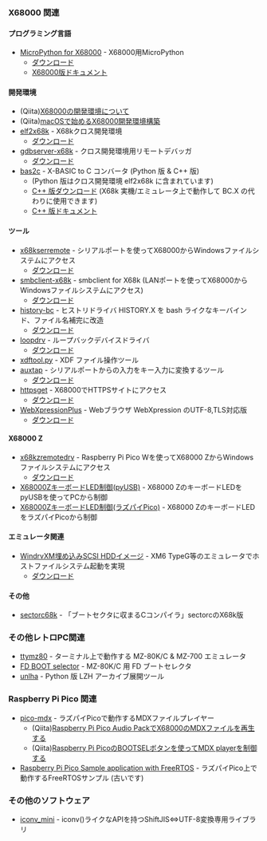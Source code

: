 ### X68000 関連

#### プログラミング言語
* [MicroPython for X68000](https://github.com/yunkya2/micropython-x68k) - X68000用MicroPython
  * [ダウンロード](https://github.com/yunkya2/micropython-x68k/releases)
  * [X68000版ドキュメント](https://github.com/yunkya2/micropython-x68k/blob/port-x68k/ports/x68k/README.md)

#### 開発環境
* (Qiita)[X68000の開発環境について](https://qiita.com/yunkya2/items/a02d04e9157b1e797983)
* (Qiita)[macOSで始めるX68000開発環境構築](https://qiita.com/yunkya2/items/2a3bf750a7b578d282dc)
* [elf2x68k](https://github.com/yunkya2/elf2x68k) - X68kクロス開発環境
  * [ダウンロード](https://github.com/yunkya2/elf2x68k/releases)
* [gdbserver-x68k](https://github.com/yunkya2/gdbserver-x68k) - クロス開発環境用リモートデバッガ
  * [ダウンロード](https://github.com/yunkya2/gdbserver-x68k/releases)
* [bas2c](https://github.com/yunkya2/bas2c-x68k) - X-BASIC to C コンバータ (Python 版 & C++ 版)
  * (Python 版はクロス開発環境 elf2x68k に含まれています)
  * [C++ 版ダウンロード](https://github.com/yunkya2/bas2c-x68k/releases) (X68k 実機/エミュレータ上で動作して BC.X の代わりに使用できます)
  * [C++ 版ドキュメント](https://github.com/yunkya2/bas2c-x68k/blob/main/README-bas2c.txt)
 
#### ツール
* [x68kserremote](https://github.com/yunkya2/x68kserremote) - シリアルポートを使ってX68000からWindowsファイルシステムにアクセス
  * [ダウンロード](https://github.com/yunkya2/x68kserremote/releases)
* [smbclient-x68k](https://github.com/yunkya2/smbfs-x68k) - smbclient for X68k (LANポートを使ってX68000からWindowsファイルシステムにアクセス)
  * [ダウンロード](https://github.com/yunkya2/smbfs-x68k/releases) 
* [history-bc](https://github.com/yunkya2/x68kmisc/tree/main/history-bc) - ヒストリドライバ HISTORY.X を bash ライクなキーバインド、ファイル名補完に改造
  * [ダウンロード](https://github.com/yunkya2/x68kmisc/raw/main/history-bc/history-bc.zip)
* [loopdrv](https://github.com/yunkya2/loopdrv-x68k) - ループバックデバイスドライバ
  * [ダウンロード](https://github.com/yunkya2/loopdrv-x68k/releases)
* [xdftool.py](https://github.com/yunkya2/x68kmisc/tree/main/xdftool) - XDF ファイル操作ツール
* [auxtap](https://github.com/yunkya2/auxtap) - シリアルポートからの入力をキー入力に変換するツール
  * [ダウンロード](https://github.com/yunkya2/auxtap/releases)
* [httpsget](https://github.com/yunkya2/httpsget) - X68000でHTTPSサイトにアクセス
  * [ダウンロード](https://github.com/yunkya2/httpsget/releases)
* [WebXpressionPlus](https://github.com/yunkya2/WebXpressionPlus) - Webブラウザ WebXpression のUTF-8,TLS対応版
  * [ダウンロード](https://github.com/yunkya2/WebXpressionPlus/releases)

#### X68000 Z
* [x68kzremotedrv](https://github.com/yunkya2/x68kzremotedrv) - Raspberry Pi Pico Wを使ってX68000 ZからWindowsファイルシステムにアクセス
  * [ダウンロード](https://github.com/yunkya2/x68kzremotedrv/releases)
* [X68000ZキーボードLED制御(pyUSB)](https://github.com/yunkya2/x68kzkbd-pyusb) - X68000 ZのキーボードLEDをpyUSBを使ってPCから制御
* [X68000ZキーボードLED制御(ラズパイPico)](https://github.com/yunkya2/x68kzkbd-pico) - X68000 ZのキーボードLEDをラズパイPicoから制御

#### エミュレータ関連
* [WindrvXM埋め込みSCSI HDDイメージ](https://github.com/yunkya2/windrvxm-boot) - XM6 TypeG等のエミュレータでホストファイルシステム起動を実現
  * [ダウンロード](https://github.com/yunkya2/windrvxm-boot/releases) 

#### その他
* [sectorc68k](https://github.com/yunkya2/sectorc68k) - 「ブートセクタに収まるCコンパイラ」sectorcのX68k版

### その他レトロPC関連
* [ttymz80](https://github.com/yunkya2/ttymz80) - ターミナル上で動作する MZ-80K/C & MZ-700 エミュレータ
* [FD BOOT selector](https://github.com/yunkya2/mz80kmisc/tree/main/fdbootsel) - MZ-80K/C 用 FD ブートセレクタ
* [unlha](https://github.com/yunkya2/unlha) - Python 版 LZH アーカイブ展開ツール

### Raspberry Pi Pico 関連
* [pico-mdx](https://github.com/yunkya2/pico-mdx) - ラズパイPicoで動作するMDXファイルプレイヤー
  * (Qiita)[Raspberry Pi Pico Audio PackでX68000のMDXファイルを再生する](https://qiita.com/yunkya2/items/da423a2bee0266fbec44)
  * (Qiita)[Raspberry Pi PicoのBOOTSELボタンを使ってMDX playerを制御する](https://qiita.com/yunkya2/items/e415eed7b3bf4b637201)
* [Raspberry Pi Pico Sample application with FreeRTOS](https://github.com/yunkya2/pico-freertos-sample) - ラズパイPico上で動作するFreeRTOSサンプル (古いです)

### その他のソフトウェア
* [iconv_mini](https://github.com/yunkya2/iconv_mini) - iconv()ライクなAPIを持つShiftJIS⇔UTF-8変換専用ライブラリ
